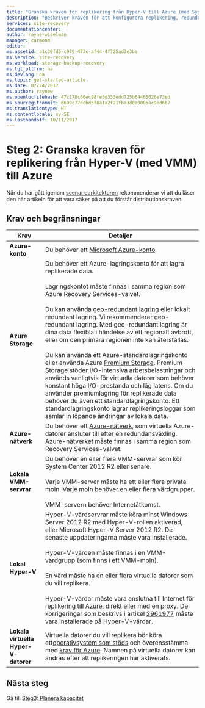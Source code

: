 ```yaml
---
title: "Granska kraven för replikering från Hyper-V till Azure (med System Center VMM) med hjälp av Azure Site Recovery | Microsoft Docs"
description: "Beskriver kraven för att konfigurera replikering, redundans och återställning på lokala virtuella Hyper-V-datorer i VMM-moln till Azure med hjälp av Azure Site Recovery"
services: site-recovery
documentationcenter: 
author: rayne-wiselman
manager: carmonm
editor: 
ms.assetid: a1c30fd5-c979-473c-af44-4f725ad3e3ba
ms.service: site-recovery
ms.workload: storage-backup-recovery
ms.tgt_pltfrm: na
ms.devlang: na
ms.topic: get-started-article
ms.date: 07/24/2017
ms.author: raynew
ms.openlocfilehash: 47c178c66ec98fe5d333edd725b64465026e73ed
ms.sourcegitcommit: 6699c77dcbd5f8a1a2f21fba3d0a0005ac9ed6b7
ms.translationtype: HT
ms.contentlocale: sv-SE
ms.lasthandoff: 10/11/2017
---
```

# <a name="step-2-review-the-prerequisites-for-hyper-v-with-vmm-to-azure-replication"></a>Steg 2: Granska kraven för replikering från Hyper-V (med VMM) till Azure

När du har gått igenom [scenariearkitekturen](vmm-to-azure-walkthrough-architecture.md) rekommenderar vi att du läser den här artikeln för att vara säker på att du förstår distributionskraven. 

## <a name="prerequisites-and-limitations"></a>Krav och begränsningar

**Krav** | **Detaljer**
--- | ---
**Azure-konto** | Du behöver ett [Microsoft Azure-konto](http://azure.microsoft.com/).
**Azure Storage** | Du behöver ett Azure-lagringskonto för att lagra replikerade data.<br/><br/> Lagringskontot måste finnas i samma region som Azure Recovery Services-valvet.<br/><br/>Du kan använda [geo-redundant lagring](../storage/common/storage-redundancy.md#geo-redundant-storage) eller lokalt redundant lagring. Vi rekommenderar geo-redundant lagring. Med geo-redundant lagring är dina data flexibla i händelse av ett regionalt avbrott, eller om den primära regionen inte kan återställas.<br/><br/> Du kan använda ett Azure-standardlagringskonto eller använda Azure [Premium Storage](../storage/common/storage-premium-storage.md). Premium Storage stöder I/O-intensiva arbetsbelastningar och används vanligtvis för virtuella datorer som behöver konstant höga I/O-prestanda och låg latens. Om du använder premiumlagring för replikerade data behöver du även ett standardlagringskonto. Ett standardlagringskonto lagrar replikeringsloggar som samlar in löpande ändringar av lokala data.
**Azure-nätverk** | Du behöver ett [Azure-nätverk](../virtual-network/virtual-network-get-started-vnet-subnet.md), som virtuella Azure-datorer ansluter till efter en redundansväxling. Azure-nätverket måste finnas i samma region som Recovery Services-valvet.
**Lokala VMM-servrar** | Du behöver en eller flera VMM-servrar som kör System Center 2012 R2 eller senare.<br/><br/> Varje VMM-server måste ha ett eller flera privata moln. Varje moln behöver en eller flera värdgrupper.<br/><br/> VMM-servern behöver Internetåtkomst.
**Lokal Hyper-V** | Hyper-V-värdservrar måste köra minst Windows Server 2012 R2 med Hyper-V-rollen aktiverad, eller Microsoft Hyper-V Server 2012 R2. De senaste uppdateringarna måste vara installerade.<br/><br/> Hyper-V-värden måste finnas i en VMM-värdgrupp (som finns i ett VMM-moln).<br/><br/> En värd måste ha en eller flera virtuella datorer som du vill replikera.<br/><br/> Hyper-V-värdar måste vara anslutna till Internet för replikering till Azure, direkt eller med en proxy. De korrigeringar som beskrivs i artikel [2961977](https://support.microsoft.com/kb/2961977) måste vara installerade på Hyper-V-värdar.
**Lokala virtuella Hyper-V-datorer** | Virtuella datorer du vill replikera bör köra ett[operativsystem som stöds](site-recovery-support-matrix-to-azure.md#support-for-replicated-machine-os-versions) och överensstämma med [krav för Azure](site-recovery-support-matrix-to-azure.md#failed-over-azure-vm-requirements). Namnen på virtuella datorer kan ändras efter att replikeringen har aktiverats. 




## <a name="next-steps"></a>Nästa steg

Gå till [Steg3: Planera kapacitet](vmm-to-azure-walkthrough-capacity.md)
